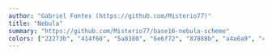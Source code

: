 ```yaml
---
author: "Gabriel Fontes (https://github.com/Misterio77)"
title: "Nebula"
summary: "https://github.com/Misterio77/base16-nebula-scheme"
colors: ["22273b", "414f60", "5a8380", "6e6f72", "87888b", "a4a6a9", "c7c9cd", "8dbdaa", "777abc", "94929e", "4f9062", "6562a8", "226f68", "4d6bb6", "716cae", "8c70a7"]
---
```

